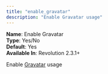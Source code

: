 ```yaml
---
title: "enable_gravatar"
description: "Enable Gravatar usage"
---
```



**Name**: Enable Gravatar  
**Type**: Yes/No  
**Default**: Yes  
**Available In**: Revolution 2.3.1+

Enable [Gravatar](https://en.gravatar.com/) usage